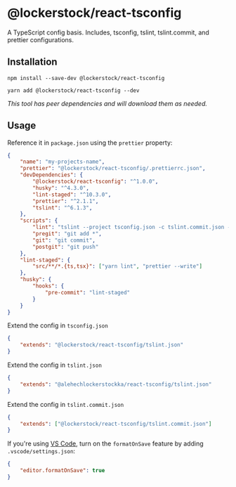 # @lockerstock/react-tsconfig

A TypeScript config basis. Includes, tsconfig, tslint, tslint.commit, and prettier configurations.

## Installation

```
npm install --save-dev @lockerstock/react-tsconfig
```

```
yarn add @lockerstock/react-tsconfig --dev
```

_This tool has peer dependencies and will download them as needed._

## Usage

Reference it in `package.json` using the `prettier` property:

```json
{
	"name": "my-projects-name",
	"prettier": "@lockerstock/react-tsconfig/.prettierrc.json",
	"devDependencies": {
		"@lockerstock/react-tsconfig": "^1.0.0",
		"husky": "^4.3.0",
		"lint-staged": "^10.3.0",
		"prettier": "^2.1.1",
		"tslint": "^6.1.3",
	},
	"scripts": {
		"lint": "tslint --project tsconfig.json -c tslint.commit.json --fix",
		"pregit": "git add *",
		"git": "git commit",
		"postgit": "git push"
	},
	"lint-staged": {
		"src/**/*.{ts,tsx}": ["yarn lint", "prettier --write"]
	},
	"husky": {
		"hooks": {
			"pre-commit": "lint-staged"
		}
	}
}
```

Extend the config in `tsconfig.json`

```json
{
	"extends": "@lockerstock/react-tsconfig/tslint.json"
}
```

Extend the config in `tslint.json`

```json
{
	"extends": "@alehechlockerstockka/react-tsconfig/tslint.json"
}
```

Extend the config in `tslint.commit.json`

```json
{
	"extends": ["@lockerstock/react-tsconfig/tslint.commit.json"]
}
```

If you're using [VS Code](https://code.visualstudio.com/), turn on the `formatOnSave` feature by adding `.vscode/settings.json`:

```json
{
	"editor.formatOnSave": true
}
```
